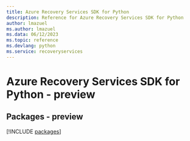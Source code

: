 ```yaml
---
title: Azure Recovery Services SDK for Python
description: Reference for Azure Recovery Services SDK for Python
author: lmazuel
ms.author: lmazuel
ms.data: 06/12/2023
ms.topic: reference
ms.devlang: python
ms.service: recoveryservices
---
```

# Azure Recovery Services SDK for Python - preview
## Packages - preview
[!INCLUDE [packages](recovery-services-index.md)]